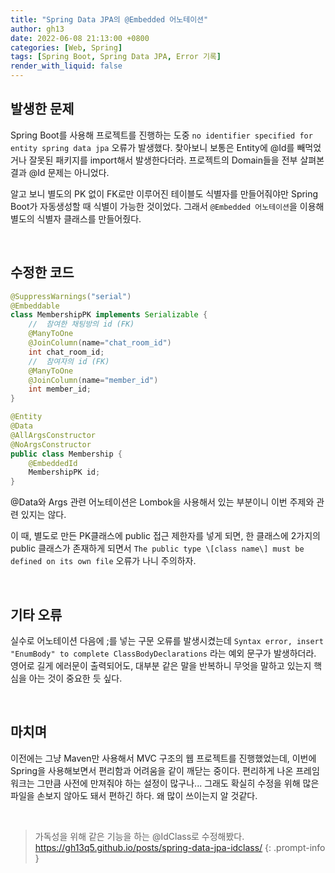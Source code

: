 ```yaml
---
title: "Spring Data JPA의 @Embedded 어노테이션"
author: gh13
date: 2022-06-08 21:13:00 +0800
categories: [Web, Spring]
tags: [Spring Boot, Spring Data JPA, Error 기록]
render_with_liquid: false
---
```


## 발생한 문제

Spring Boot를 사용해 프로젝트를 진행하는 도중 `no identifier specified for entity spring data jpa` 오류가 발생했다. 찾아보니 보통은 Entity에 @Id를 빼먹었거나 잘못된 패키지를 import해서 발생한다더라. 프로젝트의 Domain들을 전부 살펴본 결과 @Id 문제는 아니었다.

알고 보니 별도의 PK 없이 FK로만 이루어진 테이블도 식별자를 만들어줘야만 Spring Boot가 자동생성할 때 식별이 가능한 것이었다. 그래서 `@Embedded 어노테이션`을 이용해 별도의 식별자 클래스를 만들어줬다.

<br/>

## 수정한 코드

```java
@SuppressWarnings("serial")
@Embeddable
class MembershipPK implements Serializable {
	//	참여한 채팅방의 id (FK)
	@ManyToOne
	@JoinColumn(name="chat_room_id")
	int chat_room_id;
	//	참여자의 id (FK)
	@ManyToOne
	@JoinColumn(name="member_id")
	int member_id;
}

@Entity
@Data
@AllArgsConstructor 
@NoArgsConstructor
public class Membership {
	@EmbeddedId
	MembershipPK id;
}
```

@Data와 Args 관련 어노테이션은 Lombok을 사용해서 있는 부분이니 이번 주제와 관련 있지는 않다.

이 때, 별도로 만든 PK클래스에 public 접근 제한자를 넣게 되면, 한 클래스에 2가지의 public 클래스가 존재하게 되면서 `The public type \[class name\] must be defined on its own file` 오류가 나니 주의하자.

<br/>

## 기타 오류

실수로 어노테이션 다음에 ;를 넣는 구문 오류를 발생시켰는데 `Syntax error, insert "EnumBody" to complete ClassBodyDeclarations` 라는 예외 문구가 발생하더라. 영어로 길게 에러문이 출력되어도, 대부분 같은 말을 반복하니 무엇을 말하고 있는지 핵심을 아는 것이 중요한 듯 싶다.

<br/>

## 마치며

이전에는 그냥 Maven만 사용해서 MVC 구조의 웹 프로젝트를 진행했었는데, 이번에 Spring을 사용해보면서 편리함과 어려움을 같이 깨닫는 중이다. 편리하게 나온 프레임워크는 그만큼 사전에 만져줘야 하는 설정이 많구나... 그래도 확실히 수정을 위해 많은 파일을 손보지 않아도 돼서 편하긴 하다. 왜 많이 쓰이는지 알 것같다.

<br/>

> 가독성을 위해 같은 기능을 하는 @IdClass로 수정해봤다. <https://gh13q5.github.io/posts/spring-data-jpa-idclass/>
{: .prompt-info }
